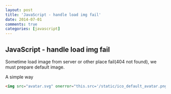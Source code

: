```yaml
---
layout: post
title: 'JavaScript - handle load img fail'
date: 2014-07-01
comments: true
categories: [javascript]
---
```

## JavaScript - handle load img fail

Sometime load image from server or other place fail(404 not found), we must prepare default image.

A simple way

```html
<img src="avatar.svg" onerror="this.src='/static/ico_default_avatar.png';this.onerror=null;">
```
